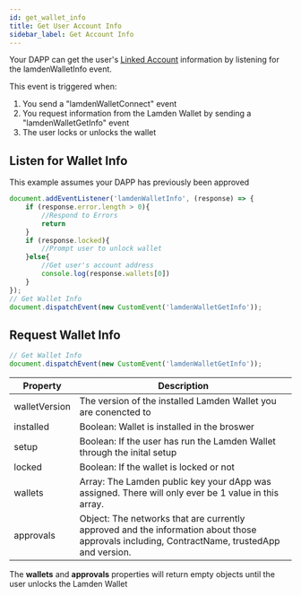 ```yaml
---
id: get_wallet_info
title: Get User Account Info
sidebar_label: Get Account Info
---
```


Your DAPP can get the user's <u>[Linked Account](/docs/wallet/accounts_linked_overview)</u> information by listening for the lamdenWalletInfo event.

This event is triggered when:
1. You send a "lamdenWalletConnect" event
2. You request information from the Lamden Wallet by sending a "lamdenWalletGetInfo" event
3. The user locks or unlocks the wallet 

## Listen for Wallet Info
This example assumes your DAPP has previously been approved
```javascript
document.addEventListener('lamdenWalletInfo', (response) => {
    if (response.error.length > 0){
        //Respond to Errors
        return
    }
    if (response.locked){
        //Prompt user to unlock wallet
    }else{
        //Get user's account address
        console.log(response.wallets[0])
    } 
});
// Get Wallet Info
document.dispatchEvent(new CustomEvent('lamdenWalletGetInfo'));

```

## Request Wallet Info
```javascript
// Get Wallet Info
document.dispatchEvent(new CustomEvent('lamdenWalletGetInfo'));

```

| Property  | Description  |
| ------------- | -----|
| walletVersion | The version of the installed Lamden Wallet you are conencted to |
| installed | Boolean: Wallet is installed in the broswer |
| setup | Boolean: If the user has run the Lamden Wallet through the inital setup |
| locked | Boolean: If the wallet is locked or not |
| wallets | Array: The Lamden public key your dApp was assigned.  There will only ever be 1 value in this array. |
| approvals | Object: The networks that are currently approved and the information about those approvals including, ContractName, trustedApp and version. |

The **wallets** and **approvals** properties will return empty objects until the user unlocks the Lamden Wallet